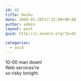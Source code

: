 ```yaml
---
id: 42
title: Haiku
date: 2009-01-28T17:32:00+00:00
author: admin
layout: post
guid: http://x.exedre.org/?p=42

categories:
  - void
---
```

<span class="status_body">10-00 </span><span class="status_body">man down!<br /> Web services&#8217;re<br /> so risky tonight.</span>
